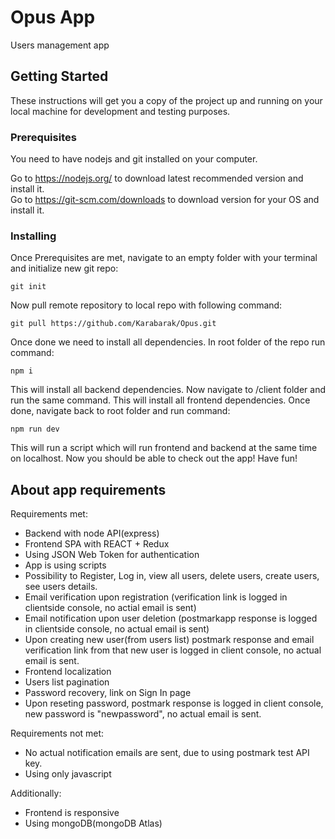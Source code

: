 # Opus App

Users management app

## Getting Started

These instructions will get you a copy of the project up and running on your local machine for development and testing purposes.

### Prerequisites

You need to have nodejs and git installed on your computer.

Go to https://nodejs.org/ to download latest recommended version and install it.  
Go to https://git-scm.com/downloads to download version for your OS and install it.



### Installing

Once Prerequisites are met, navigate to an empty folder with your terminal and initialize new git repo:
```
git init
```
Now pull remote repository to local repo with following command:
```
git pull https://github.com/Karabarak/Opus.git
```
Once done we need to install all dependencies. In root folder of the repo run command:
```
npm i
```
This will install all backend dependencies. Now navigate to /client folder and run the same command.
This will install all frontend dependencies. Once done, navigate back to root folder and run command:
```
npm run dev
```
This will run a script which will run frontend and backend at the same time on localhost.
Now you should be able to check out the app! Have fun!
## About app requirements
Requirements met:
* Backend with node API(express)
* Frontend SPA with REACT + Redux
* Using JSON Web Token for authentication
* App is using scripts
* Possibility to Register, Log in, view all users, delete users, create users, see users details.
* Email verification upon registration (verification link is logged in clientside console, no actial email is sent)
* Email notification upon user deletion (postmarkapp response is logged in clientside console, no actual email is sent)
* Upon creating new user(from users list) postmark response and email verification link from that new user is logged in client console, no actual email is sent.
* Frontend localization
* Users list pagination
* Password recovery, link on Sign In page
* Upon reseting password, postmark response is logged in client console, new password is "newpassword", no actual email is sent.

Requirements not met:
* No actual notification emails are sent, due to using postmark test API key.
* Using only javascript

Additionally:
* Frontend is responsive
* Using mongoDB(mongoDB Atlas)